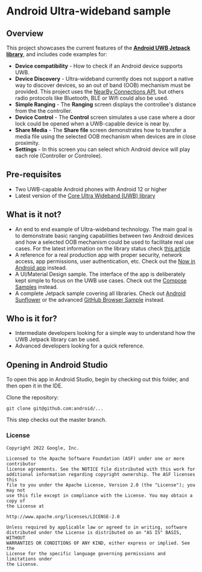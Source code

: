 # Android Ultra-wideband sample

## Overview
This project showcases the current features of the 
<b>[Android UWB Jetpack library](https://developer.android.com/jetpack/androidx/releases/core-uwb)</b>, 
and includes code examples for:

* <b>Device compatibility</b> - How to check if an Android device supports UWB.
* <b>Device Discovery</b> - Ultra-wideband currently does not support a native way to discover devices, so an 
out of band (OOB) mechanism must be provided.  This project uses the
[NearBy Connections API](https://developers.google.com/nearby/connections/overview), but others radio protocols like 
Bluetooth, BLE or Wifi could also be used. 
* <b>Simple Ranging</b> - The <b>Ranging</b> screen displays the controllee's distance from the the controller.
* <b>Device Control</b> - The <b>Control</b> screen simulates a use case where a door lock could be 
opened when a UWB-capable device is near by.
* <b>Share Media</b> - The <b>Share file</b> screen demonstrates how to transfer a media file using the
selected OOB mechanism when devices are in close proximity.
* <b>Settings</b> - In this screen you can select which Android device will play each role (Controller or Controlee).


## Pre-requisites
* Two UWB-capable Android phones with Android 12 or higher
* Latest version of the [Core Ultra Wideband (UWB) library](https://developer.android.com/jetpack/androidx/releases/core-uwb)


## What is it not?
  
* An end to end example of Ultra-wideband technology.
 The main goal is to demonstrate basic ranging capabilities between two Android devices and 
how a selected OOB mechanism could be used to facilitate real use cases.  For the latest information on the library status check [this article](https://developer.android.com/guide/topics/connectivity/uwb)
* A reference for a real production app with proper security, network access, app permissions, user authentication, etc. Check out the [Now in Android app](https://github.com/android/nowinandroid) instead.
* A UI/Material Design sample. The interface of the app is deliberately kept simple to focus on the UWB use cases. Check out the [Compose Samples](https://github.com/android/compose-samples) instead.
* A complete Jetpack sample covering all libraries. Check out [Android Sunflower](https://github.com/googlesamples/android-sunflower) or the advanced [GitHub Browser Sample](https://github.com/googlesamples/android-architecture-components/tree/master/GithubBrowserSample) instead.


## Who is it for?

*   Intermediate developers looking for a simple way to understand how the UWB Jetpack library can be used.
*   Advanced developers looking for a quick reference.

## Opening in Android Studio

To open this app in Android Studio, begin by checking out this folder, and then open it in the IDE.

Clone the repository:

```
git clone git@github.com:android/...
```
This step checks out the master branch. 

### License

```
Copyright 2022 Google, Inc.

Licensed to the Apache Software Foundation (ASF) under one or more contributor
license agreements. See the NOTICE file distributed with this work for
additional information regarding copyright ownership. The ASF licenses this
file to you under the Apache License, Version 2.0 (the "License"); you may not
use this file except in compliance with the License. You may obtain a copy of
the License at

http://www.apache.org/licenses/LICENSE-2.0

Unless required by applicable law or agreed to in writing, software
distributed under the License is distributed on an "AS IS" BASIS, WITHOUT
WARRANTIES OR CONDITIONS OF ANY KIND, either express or implied. See the
License for the specific language governing permissions and limitations under
the License.
```
